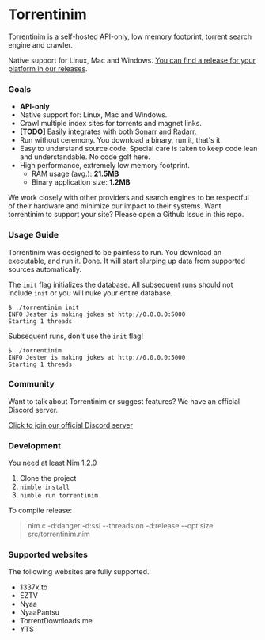 # Torrentinim

Torrentinim is a self-hosted API-only, low memory footprint, torrent search engine and crawler.

Native support for Linux, Mac and Windows. [You can find a release for your platform in our releases](https://github.com/sergiotapia/torrentinim/releases).


### Goals

- **API-only**
- Native support for: Linux, Mac and Windows.
- Crawl multiple index sites for torrents and magnet links.
- **[TODO]** Easily integrates with both [Sonarr](https://github.com/Sonarr/Sonarr) and [Radarr](https://github.com/Radarr/Radarr).
- Run without ceremony. You download a binary, run it, that's it.
- Easy to understand source code. Special care is taken to keep code lean and understandable. No code golf here.
- High performance, extremely low memory footprint.
  - RAM usage (avg.): **21.5MB**
  - Binary application size: **1.2MB**

We work closely with other providers and search engines to be respectful of their
hardware and minimize our impact to their systems. Want torrentinim to support your
site? Please open a Github Issue in this repo.

### Usage Guide

Torrentinim was designed to be painless to run. You download an executable, and run it. Done.
It will start slurping up data from supported sources automatically.

The `init` flag initializes the database. All subsequent runs should not include `init` or you
will nuke your entire database.

```
$ ./torrentinim init
INFO Jester is making jokes at http://0.0.0.0:5000
Starting 1 threads
```

Subsequent runs, don't use the `init` flag!

```
$ ./torrentinim
INFO Jester is making jokes at http://0.0.0.0:5000
Starting 1 threads
```

### Community

Want to talk about Torrentinim or suggest features? We have an official Discord server.

[Click to join our official Discord server](https://discord.gg/CFtGUaW)

### Development

You need at least Nim 1.2.0

1. Clone the project
2. `nimble install`
3. `nimble run torrentinim`

To compile release:

>nim c -d:danger -d:ssl --threads:on -d:release --opt:size src/torrentinim.nim

### Supported websites

The following websites are fully supported.

- 1337x.to
- EZTV
- Nyaa
- NyaaPantsu
- TorrentDownloads.me
- YTS